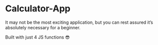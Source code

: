 # Calculator-App

It may not be the most exciting application, but you can rest assured it’s absolutely necessary for a beginner.

Built with just 4 JS functions 😎

